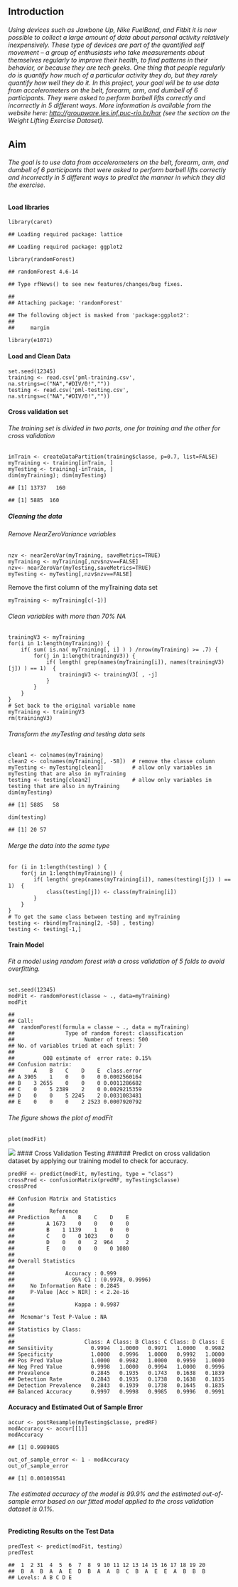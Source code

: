 Introduction
------------

###### Using devices such as Jawbone Up, Nike FuelBand, and Fitbit it is now possible to collect a large amount of data about personal activity relatively inexpensively. These type of devices are part of the quantified self movement – a group of enthusiasts who take measurements about themselves regularly to improve their health, to find patterns in their behavior, or because they are tech geeks. One thing that people regularly do is quantify how much of a particular activity they do, but they rarely quantify how well they do it. In this project, your goal will be to use data from accelerometers on the belt, forearm, arm, and dumbell of 6 participants. They were asked to perform barbell lifts correctly and incorrectly in 5 different ways. More information is available from the website here: <http://groupware.les.inf.puc-rio.br/har> (see the section on the Weight Lifting Exercise Dataset).

Aim
---

###### The goal is to use data from accelerometers on the belt, forearm, arm, and dumbell of 6 participants that were asked to perform barbell lifts correctly and incorrectly in 5 different ways to predict the manner in which they did the exercise.

#### Load libraries

    library(caret)

    ## Loading required package: lattice

    ## Loading required package: ggplot2

    library(randomForest)

    ## randomForest 4.6-14

    ## Type rfNews() to see new features/changes/bug fixes.

    ## 
    ## Attaching package: 'randomForest'

    ## The following object is masked from 'package:ggplot2':
    ## 
    ##     margin

    library(e1071)

#### Load and Clean Data

    set.seed(12345)
    training <- read.csv('pml-training.csv', na.strings=c("NA","#DIV/0!",""))
    testing <- read.csv('pml-testing.csv', na.strings=c("NA","#DIV/0!",""))

#### Cross validation set

###### The training set is divided in two parts, one for training and the other for cross validation

    inTrain <- createDataPartition(training$classe, p=0.7, list=FALSE)
    myTraining <- training[inTrain, ]
    myTesting <- training[-inTrain, ]
    dim(myTraining); dim(myTesting)

    ## [1] 13737   160

    ## [1] 5885  160

##### Cleaning the data

###### Remove NearZeroVariance variables

    nzv <- nearZeroVar(myTraining, saveMetrics=TRUE)
    myTraining <- myTraining[,nzv$nzv==FALSE]
    nzv<- nearZeroVar(myTesting,saveMetrics=TRUE)
    myTesting <- myTesting[,nzv$nzv==FALSE]

Remove the first column of the myTraining data set

    myTraining <- myTraining[c(-1)]

###### Clean variables with more than 70% NA

    trainingV3 <- myTraining
    for(i in 1:length(myTraining)) {
        if( sum( is.na( myTraining[, i] ) ) /nrow(myTraining) >= .7) {
            for(j in 1:length(trainingV3)) {
                if( length( grep(names(myTraining[i]), names(trainingV3)[j]) ) == 1)  {
                    trainingV3 <- trainingV3[ , -j]
                }   
            } 
        }
    }
    # Set back to the original variable name
    myTraining <- trainingV3
    rm(trainingV3)

###### Transform the myTesting and testing data sets

    clean1 <- colnames(myTraining)
    clean2 <- colnames(myTraining[, -58])  # remove the classe column
    myTesting <- myTesting[clean1]         # allow only variables in myTesting that are also in myTraining
    testing <- testing[clean2]             # allow only variables in testing that are also in myTraining
    dim(myTesting)

    ## [1] 5885   58

    dim(testing)

    ## [1] 20 57

###### Merge the data into the same type

    for (i in 1:length(testing) ) {
        for(j in 1:length(myTraining)) {
            if( length( grep(names(myTraining[i]), names(testing)[j]) ) == 1)  {
                class(testing[j]) <- class(myTraining[i])
            }      
        }      
    }
    # To get the same class between testing and myTraining
    testing <- rbind(myTraining[2, -58] , testing)
    testing <- testing[-1,]

#### Train Model

###### Fit a model using random forest with a cross validation of 5 folds to avoid overfitting.

    set.seed(12345)
    modFit <- randomForest(classe ~ ., data=myTraining)
    modFit

    ## 
    ## Call:
    ##  randomForest(formula = classe ~ ., data = myTraining) 
    ##                Type of random forest: classification
    ##                      Number of trees: 500
    ## No. of variables tried at each split: 7
    ## 
    ##         OOB estimate of  error rate: 0.15%
    ## Confusion matrix:
    ##      A    B    C    D    E  class.error
    ## A 3905    1    0    0    0 0.0002560164
    ## B    3 2655    0    0    0 0.0011286682
    ## C    0    5 2389    2    0 0.0029215359
    ## D    0    0    5 2245    2 0.0031083481
    ## E    0    0    0    2 2523 0.0007920792

###### The figure shows the plot of modFit

    plot(modFit)

![](PredictExercise_files/figure-markdown_strict/unnamed-chunk-11-1.png)
\#\#\#\# Cross Validation Testing \#\#\#\#\#\# Predict on cross
validation dataset by applying our training model to check for accuracy.

    predRF <- predict(modFit, myTesting, type = "class")
    crossPred <- confusionMatrix(predRF, myTesting$classe)
    crossPred

    ## Confusion Matrix and Statistics
    ## 
    ##           Reference
    ## Prediction    A    B    C    D    E
    ##          A 1673    0    0    0    0
    ##          B    1 1139    1    0    0
    ##          C    0    0 1023    0    0
    ##          D    0    0    2  964    2
    ##          E    0    0    0    0 1080
    ## 
    ## Overall Statistics
    ##                                           
    ##                Accuracy : 0.999           
    ##                  95% CI : (0.9978, 0.9996)
    ##     No Information Rate : 0.2845          
    ##     P-Value [Acc > NIR] : < 2.2e-16       
    ##                                           
    ##                   Kappa : 0.9987          
    ##                                           
    ##  Mcnemar's Test P-Value : NA              
    ## 
    ## Statistics by Class:
    ## 
    ##                      Class: A Class: B Class: C Class: D Class: E
    ## Sensitivity            0.9994   1.0000   0.9971   1.0000   0.9982
    ## Specificity            1.0000   0.9996   1.0000   0.9992   1.0000
    ## Pos Pred Value         1.0000   0.9982   1.0000   0.9959   1.0000
    ## Neg Pred Value         0.9998   1.0000   0.9994   1.0000   0.9996
    ## Prevalence             0.2845   0.1935   0.1743   0.1638   0.1839
    ## Detection Rate         0.2843   0.1935   0.1738   0.1638   0.1835
    ## Detection Prevalence   0.2843   0.1939   0.1738   0.1645   0.1835
    ## Balanced Accuracy      0.9997   0.9998   0.9985   0.9996   0.9991

#### Accuracy and Estimated Out of Sample Error

    accur <- postResample(myTesting$classe, predRF)
    modAccuracy <- accur[[1]]
    modAccuracy

    ## [1] 0.9989805

    out_of_sample_error <- 1 - modAccuracy
    out_of_sample_error

    ## [1] 0.001019541

###### The estimated accuracy of the model is 99.9% and the estimated out-of-sample error based on our fitted model applied to the cross validation dataset is 0.1%.

#### Predicting Results on the Test Data

    predTest <- predict(modFit, testing)
    predTest

    ##  1  2 31  4  5  6  7  8  9 10 11 12 13 14 15 16 17 18 19 20 
    ##  B  A  B  A  A  E  D  B  A  A  B  C  B  A  E  E  A  B  B  B 
    ## Levels: A B C D E
